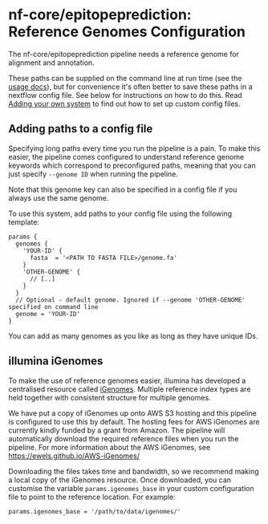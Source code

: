 # nf-core/epitopeprediction: Reference Genomes Configuration

The nf-core/epitopeprediction pipeline needs a reference genome for alignment and annotation.

These paths can be supplied on the command line at run time (see the [usage docs](../usage.md)),
but for convenience it's often better to save these paths in a nextflow config file.
See below for instructions on how to do this.
Read [Adding your own system](adding_your_own.md) to find out how to set up custom config files.

## Adding paths to a config file
Specifying long paths every time you run the pipeline is a pain.
To make this easier, the pipeline comes configured to understand reference genome keywords which correspond to preconfigured paths, meaning that you can just specify `--genome ID` when running the pipeline.

Note that this genome key can also be specified in a config file if you always use the same genome.

To use this system, add paths to your config file using the following template:

```nextflow
params {
  genomes {
    'YOUR-ID' {
      fasta  = '<PATH TO FASTA FILE>/genome.fa'
    }
    'OTHER-GENOME' {
      // [..]
    }
  }
  // Optional - default genome. Ignored if --genome 'OTHER-GENOME' specified on command line
  genome = 'YOUR-ID'
}
```

You can add as many genomes as you like as long as they have unique IDs.

## illumina iGenomes
To make the use of reference genomes easier, illumina has developed a centralised resource called [iGenomes](https://support.illumina.com/sequencing/sequencing_software/igenome.html).
Multiple reference index types are held together with consistent structure for multiple genomes.

We have put a copy of iGenomes up onto AWS S3 hosting and this pipeline is configured to use this by default.
The hosting fees for AWS iGenomes are currently kindly funded by a grant from Amazon.
The pipeline will automatically download the required reference files when you run the pipeline.
For more information about the AWS iGenomes, see https://ewels.github.io/AWS-iGenomes/

Downloading the files takes time and bandwidth, so we recommend making a local copy of the iGenomes resource.
Once downloaded, you can customise the variable `params.igenomes_base` in your custom configuration file to point to the reference location.
For example:
```nextflow
params.igenomes_base = '/path/to/data/igenomes/'
```
